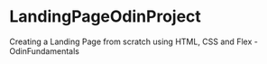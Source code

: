 # LandingPageOdinProject
Creating a Landing Page from scratch using HTML, CSS and Flex -OdinFundamentals
